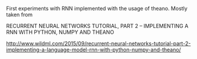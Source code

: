 First experiments with RNN implemented with the usage of theano. Mostly taken from 
 
RECURRENT NEURAL NETWORKS TUTORIAL, PART 2 – IMPLEMENTING A RNN WITH PYTHON, NUMPY AND THEANO

http://www.wildml.com/2015/09/recurrent-neural-networks-tutorial-part-2-implementing-a-language-model-rnn-with-python-numpy-and-theano/

